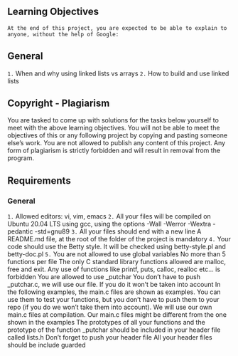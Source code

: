## Learning Objectives
`At the end of this project, you are expected to be able to explain to anyone, without the help of Google:`

## General
`1.` When and why using linked lists vs arrays
`2.` How to build and use linked lists
## Copyright - Plagiarism
You are tasked to come up with solutions for the tasks below yourself to meet with the above learning objectives.
You will not be able to meet the objectives of this or any following project by copying and pasting someone else’s work.
You are not allowed to publish any content of this project.
Any form of plagiarism is strictly forbidden and will result in removal from the program.
## Requirements
### General
`1.` Allowed editors: vi, vim, emacs
`2.` All your files will be compiled on Ubuntu 20.04 LTS using gcc, using the options -Wall -Werror -Wextra -pedantic -std=gnu89
`3.` All your files should end with a new line
A README.md file, at the root of the folder of the project is mandatory
`4.` Your code should use the Betty style. It will be checked using betty-style.pl and betty-doc.pl
`5.` You are not allowed to use global variables
No more than 5 functions per file
The only C standard library functions allowed are malloc, free and exit. Any use of functions like printf, puts, calloc, realloc etc… is forbidden
You are allowed to use _putchar
You don’t have to push _putchar.c, we will use our file. If you do it won’t be taken into account
In the following examples, the main.c files are shown as examples. You can use them to test your functions, but you don’t have to push them to your repo (if you do we won’t take them into account). We will use our own main.c files at compilation. Our main.c files might be different from the one shown in the examples
The prototypes of all your functions and the prototype of the function _putchar should be included in your header file called lists.h
Don’t forget to push your header file
All your header files should be include guarded

